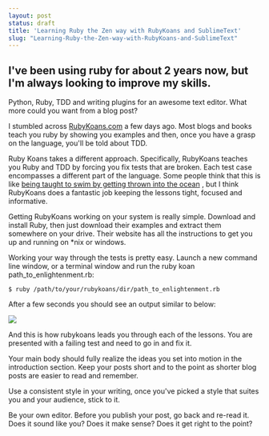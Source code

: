 ```yaml
---
layout: post
status: draft
title: 'Learning Ruby the Zen way with RubyKoans and SublimeText'
slug: "Learning-Ruby-the-Zen-way-with-RubyKoans-and-SublimeText"
---
```


## I've been using ruby for about 2 years now, but I'm always looking to improve my skills. 


Python, Ruby, TDD and writing plugins for an awesome text editor. What more could you want from a blog post?


I stumbled across [RubyKoans.com][1]  a few days ago. Most blogs and books teach you ruby by showing you examples and then, once you have a grasp on the language, you&#39;ll be told about TDD.


Ruby Koans takes a different approach. Specifically, RubyKoans teaches you Ruby and TDD by  forcing you fix tests that are broken. Each test case encompasses a different part of the language. Some people think that this is like [being taught to swim by getting thrown into the ocean][2] , but I think RubyKoans does a fantastic job keeping the lessons tight, focused and informative.


Getting RubyKoans working on your system is really simple. Download and install Ruby, then just download their examples and extract them somewhere on your drive. Their website has all the instructions to get you up and running on *nix or windows.


Working your way through the tests is pretty easy. Launch a new command line window, or a terminal window and run the ruby koan path_to_enlightenment.rb:


    $ ruby /path/to/your/rubykoans/dir/path_to_enlightenment.rb


After a few seconds you should see an output similar to below:


[![][3] ][4] 


And this is how rubykoans leads you through each of the lessons. You are presented with a failing test and need to go in and fix it.


Your main body should fully realize the ideas you set into motion in the introduction section. Keep your posts short and to the point as shorter blog posts are easier to read and remember.


Use a consistent style in your writing, once you've picked a style that suites you and your audience, stick to it.


Be your own editor. Before you publish your post, go back and re-read it. Does it sound like you? Does it make sense? Does it get right to the point?


  [1]: http://rubykoans.com
  [2]: http://www.youtube.com/watch?v=wsY-L08q6q0
  [3]: http://content.screencast.com/users/codeimpossible/folders/Jing/media/a7c55276-8663-40bb-8e96-4542df81ef07/2011-11-13_1659.png
  [4]: http://content.screencast.com/users/codeimpossible/folders/Jing/media/a7c55276-8663-40bb-8e96-4542df81ef07/2011-11-13_1659.png
